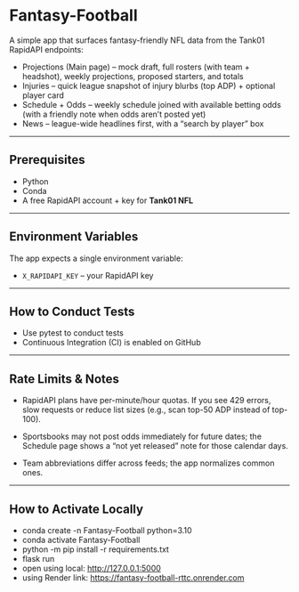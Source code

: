 # Fantasy-Football

A simple app that surfaces fantasy-friendly NFL data from the Tank01 RapidAPI endpoints:

- Projections (Main page) – mock draft, full rosters (with team + headshot), weekly projections, proposed starters, and totals  
- Injuries – quick league snapshot of injury blurbs (top ADP) + optional player card  
- Schedule + Odds – weekly schedule joined with available betting odds (with a friendly note when odds aren’t posted yet)  
- News – league-wide headlines first, with a “search by player” box

---

## Prerequisites

- Python
- Conda
- A free RapidAPI account + key for **Tank01 NFL**  

---

## Environment Variables

The app expects a single environment variable:

- `X_RAPIDAPI_KEY` – your RapidAPI key

---

## How to Conduct Tests
- Use pytest to conduct tests
- Continuous Integration (CI) is enabled on GitHub

---

## Rate Limits & Notes

- RapidAPI plans have per-minute/hour quotas. If you see 429 errors, slow requests or reduce list sizes (e.g., scan top-50 ADP instead of top-100).

- Sportsbooks may not post odds immediately for future dates; the Schedule page shows a “not yet released” note for those calendar days.

- Team abbreviations differ across feeds; the app normalizes common ones.

---

## How to Activate Locally

- conda create -n Fantasy-Football python=3.10
- conda activate Fantasy-Football
- python -m pip install -r requirements.txt
- flask run
- open using local: http://127.0.0.1:5000
- using Render link: https://fantasy-football-rttc.onrender.com

